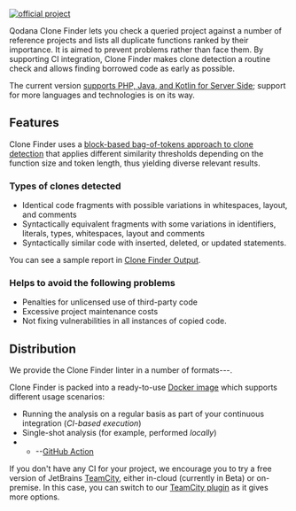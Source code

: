 [//]: # (title: About Qodana Clone Finder)

[![official project](https://jb.gg/badges/official-flat-square.svg)](https://confluence.jetbrains.com/display/ALL/JetBrains+on+GitHub)

Qodana Clone Finder lets you check a queried project against a number of reference projects and lists all duplicate functions ranked by their importance. It is aimed to prevent problems rather than face them. By supporting CI integration, Clone Finder makes clone detection a routine check and allows finding borrowed code as early as possible.

The current version [supports PHP, Java, and Kotlin for Server Side](supported-technologies.md); support for more languages and technologies is on its way.

## Features

Clone Finder uses a [block-based bag-of-tokens approach to clone detection](https://arxiv.org/pdf/2002.05204.pdf) that applies different similarity thresholds depending on the function size and token length, thus yielding diverse relevant results.

### Types of clones detected
* Identical code fragments with possible variations in whitespaces, layout, and comments
* Syntactically equivalent fragments with some variations in identifiers, literals, types, whitespaces, layout and comments
* Syntactically similar code with inserted, deleted, or updated statements.

You can see a sample report in [Clone Finder Output](clone-finder-output.md).

### Helps to avoid the following problems
<!---update!--->
* Penalties for unlicensed use of third-party code
* Excessive project maintenance costs
* Not fixing vulnerabilities in all instances of copied code.

## Distribution

We provide the Clone Finder linter in a number of formats---.

Clone Finder is packed into a ready-to-use [Docker image](clone-finder-docker-readme.md) which supports different usage scenarios:
- Running the analysis on a regular basis as part of your continuous integration (*CI-based execution*)
- Single-shot analysis (for example, performed *locally*)
- - --[GitHub Action](clone-finder-github-action.md)

If you don't have any CI for your project, we encourage you to try a free version of JetBrains [TeamCity](https://www.jetbrains.com/teamcity/), either in-cloud (currently in Beta) or on-premise. In this case, you can switch to our [TeamCity plugin](clone-finder-teamcity-plugin.md) as it gives more options.









